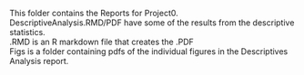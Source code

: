 This folder contains the Reports for Project0.  
DescriptiveAnalysis.RMD/PDF have some of the results from the descriptive statistics.  
.RMD is an R markdown file that creates the .PDF  
Figs is a folder containing pdfs of the individual figures in the Descriptives Analysis report. 
